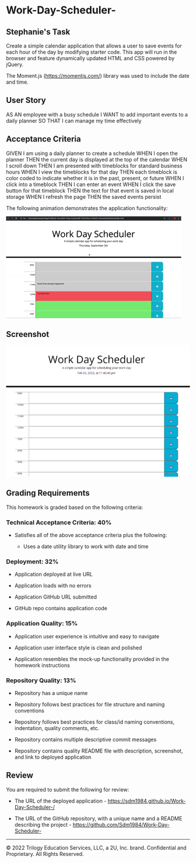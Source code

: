 # Work-Day-Scheduler-

## Stephanie's Task

Create a simple calendar application that allows a user to save events for each hour of the day by modifying starter code. This app will run in the browser and feature dynamically updated HTML and CSS powered by jQuery.

The Moment.js (https://momentjs.com/) library was used to include the date and time. 

## User Story

AS AN employee with a busy schedule
I WANT to add important events to a daily planner
SO THAT I can manage my time effectively


## Acceptance Criteria

GIVEN I am using a daily planner to create a schedule
WHEN I open the planner
THEN the current day is displayed at the top of the calendar
WHEN I scroll down
THEN I am presented with timeblocks for standard business hours
WHEN I view the timeblocks for that day
THEN each timeblock is color coded to indicate whether it is in the past, present, or future
WHEN I click into a timeblock
THEN I can enter an event
WHEN I click the save button for that timeblock
THEN the text for that event is saved in local storage
WHEN I refresh the page
THEN the saved events persist


The following animation demonstrates the application functionality:

![A user clicks on slots on the color-coded calendar and edits the events.](./Assets/05-third-party-apis-homework-demo.gif)

## Screenshot

<img src=./assets/workday.png  style="width:600px;height:700;"/>

## Grading Requirements

This homework is graded based on the following criteria: 

### Technical Acceptance Criteria: 40%

* Satisfies all of the above acceptance criteria plus the following:

  * Uses a date utility library to work with date and time

### Deployment: 32%

* Application deployed at live URL

* Application loads with no errors

* Application GitHub URL submitted

* GitHub repo contains application code

### Application Quality: 15%

* Application user experience is intuitive and easy to navigate

* Application user interface style is clean and polished

* Application resembles the mock-up functionality provided in the homework instructions

### Repository Quality: 13%

* Repository has a unique name

* Repository follows best practices for file structure and naming conventions

* Repository follows best practices for class/id naming conventions, indentation, quality comments, etc.

* Repository contains multiple descriptive commit messages

* Repository contains quality README file with description, screenshot, and link to deployed application

## Review

You are required to submit the following for review:

* The URL of the deployed application -  https://sdm1984.github.io/Work-Day-Scheduler-/

* The URL of the GitHub repository, with a unique name and a README describing the project -  https://github.com/Sdm1984/Work-Day-Scheduler-

- - -
© 2022 Trilogy Education Services, LLC, a 2U, Inc. brand. Confidential and Proprietary. All Rights Reserved.
